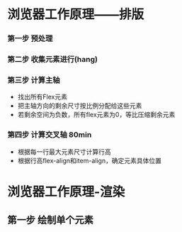 # 浏览器工作原理——排版

### 第一步 预处理

### 第二步 收集元素进行(hang)

### 第三步 计算主轴
- 找出所有Flex元素
- 把主轴方向的剩余尺寸按比例分配给这些元素
- 若剩余空间为负数，所有flex元素为0，等比压缩剩余元素


### 第四步 计算交叉轴  80min
- 根据每一行最大元素尺寸计算行高
- 根据行高flex-align和item-align，确定元素具体位置

# 浏览器工作原理-渲染
## 第一步 绘制单个元素